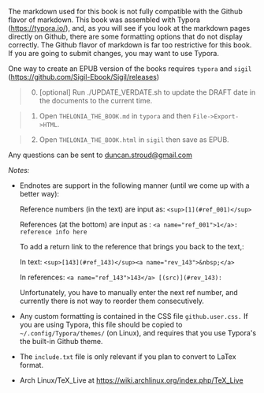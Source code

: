 The markdown used for this book is not fully compatible with the Github flavor of markdown.  This book was assembled with Typora (https://typora.io/), and, as you will see if you look at the markdown pages directly on Github, there are some formatting options that do not display correctly.  The Github flavor of markdown is far too restrictive for this book.  If you are going to submit changes, you may want to use Typora.

One way to create an EPUB version of the books requires `typora` and `sigil` (https://github.com/Sigil-Ebook/Sigil/releases) 

>  0) [optional] Run ./UPDATE_VERDATE.sh to update the DRAFT date in the documents to the current time.

> 1) Open `THELONIA_THE_BOOK.md` in `typora` and then `File->Export->HTML`.

>  2) Open `THELONIA_THE_BOOK.html` in `sigil` then save as EPUB.

Any questions can be sent to duncan.stroud@gmail.com

_Notes:_

- Endnotes are support in the following manner (until we come up with a better way):

  Reference numbers (in the text) are input as: ```<sup>[1](#ref_001)</sup>```

  References (at the bottom) are input as : ```<a name="ref_001">1</a>:  reference info here```

  To add a return link to the reference that brings you back to the text,:

  In text:   ```<sup>[143](#ref_143)</sup><a name="rev_143">&nbsp;</a>```
  
  In references: ```<a name="ref_143">143</a> [(src)](#rev_143):```
  
  Unfortunately, you have to manually enter the next ref number, and currently there is not way to reorder them consecutively.

- Any custom formatting is contained in the CSS file `github.user.css.`  If you are using Typora, this file should be copied to `~/.config/Typora/themes/` (on Linux), and requires that you use Typora's the built-in Github theme.

- The `include.txt` file is only relevant if you plan to convert to LaTex format.

- Arch Linux/TeX_Live at https://wiki.archlinux.org/index.php/TeX_Live


